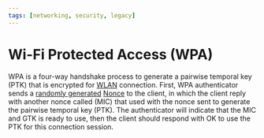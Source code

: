 ```yaml
---
tags: [networking, security, legacy]
---
```


# Wi-Fi Protected Access (WPA)

WPA is a four-way handshake process to generate a pairwise temporal key (PTK)
that is encrypted for [WLAN](202302161710.md) connection. First, WPA
authenticator sends a [randomly generated](202207162147.md)
[Nonce](202210211901.md) to the client, in which the client reply with another
nonce called (MIC) that used with the nonce sent to generate the pairwise
temporal key (PTK). The authenticator will indicate that the MIC and GTK is
ready to use, then the client should respond with OK to use the PTK for this
connection session.
